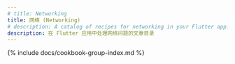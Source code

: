 ```yaml
---
# title: Networking
title: 网络 (Networking)
# description: A catalog of recipes for networking in your Flutter app.
description: 在 Flutter 应用中处理网络问题的文章目录
---
```


{% include docs/cookbook-group-index.md %}
